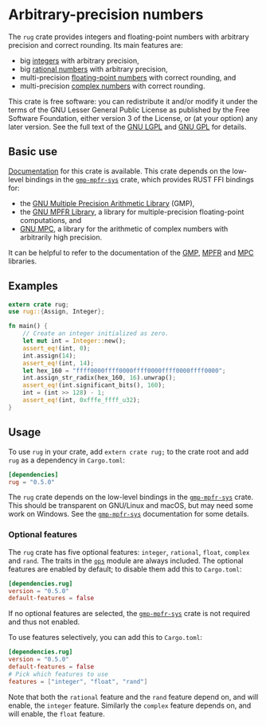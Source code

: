 # Arbitrary-precision numbers

The `rug` crate provides integers and floating-point numbers with
arbitrary precision and correct rounding. Its main features are:

* big [integers][rug int] with arbitrary precision,
* big [rational numbers][rug rat] with arbitrary precision,
* multi-precision [floating-point numbers][rug flo] with correct
  rounding, and
* multi-precision [complex numbers][rug com] with correct rounding.

This crate is free software: you can redistribute it and/or modify it
under the terms of the GNU Lesser General Public License as published
by the Free Software Foundation, either version 3 of the License, or
(at your option) any later version. See the full text of the
[GNU LGPL][lgpl] and [GNU GPL][gpl] for details.

## Basic use

[Documentation][rug] for this crate is available. This crate depends
on the low-level bindings in the [`gmp-mpfr-sys`][sys] crate, which
provides RUST FFI bindings for:

* the [GNU Multiple Precision Arithmetic Library][gmp] (GMP),
* the [GNU MPFR Library][mpfr], a library for multiple-precision
  floating-point computations, and
* [GNU MPC][mpc], a library for the arithmetic of complex numbers with
  arbitrarily high precision.

It can be helpful to refer to the documentation of the [GMP][gmp doc],
[MPFR][mpfr doc] and [MPC][mpc doc] libraries.

## Examples

```rust
extern crate rug;
use rug::{Assign, Integer};

fn main() {
    // Create an integer initialized as zero.
    let mut int = Integer::new();
    assert_eq!(int, 0);
    int.assign(14);
    assert_eq!(int, 14);
    let hex_160 = "ffff0000ffff0000ffff0000ffff0000ffff0000";
    int.assign_str_radix(hex_160, 16).unwrap();
    assert_eq!(int.significant_bits(), 160);
    int = (int >> 128) - 1;
    assert_eq!(int, 0xfffe_ffff_u32);
}
```

## Usage

To use `rug` in your crate, add `extern crate rug;` to the crate root
and add `rug` as a dependency in `Cargo.toml`:

```toml
[dependencies]
rug = "0.5.0"
```

The `rug` crate depends on the low-level bindings in the
[`gmp-mpfr-sys`][sys] crate. This should be transparent on GNU/Linux
and macOS, but may need some work on Windows. See the
[`gmp-mpfr-sys`][sys] documentation for some details.

### Optional features

The `rug` crate has five optional features: `integer`, `rational`,
`float`, `complex` and `rand`. The traits in the [`ops`][rug ops]
module are always included. The optional features are enabled by
default; to disable them add this to `Cargo.toml`:

```toml
[dependencies.rug]
version = "0.5.0"
default-features = false
```

If no optional features are selected, the [`gmp-mpfr-sys`][sys] crate
is not required and thus not enabled.

To use features selectively, you can add this to `Cargo.toml`:

```toml
[dependencies.rug]
version = "0.5.0"
default-features = false
# Pick which features to use
features = ["integer", "float", "rand"]
```

Note that both the `rational` feature and the `rand` feature depend
on, and will enable, the `integer` feature. Similarly the `complex`
feature depends on, and will enable, the `float` feature.

[gmp doc]:  https://tspiteri.gitlab.io/gmp-mpfr-sys/gmp/index.html
[gmp]:      https://gmplib.org/
[gpl]:      https://www.gnu.org/licenses/gpl-3.0.html
[lgpl]:     https://www.gnu.org/licenses/lgpl-3.0.en.html
[mpc doc]:  https://tspiteri.gitlab.io/gmp-mpfr-sys/mpc/index.html
[mpc]:      http://www.multiprecision.org/
[mpfr doc]: https://tspiteri.gitlab.io/gmp-mpfr-sys/mpfr/index.html
[mpfr]:     http://www.mpfr.org/
[rug com]:  https://docs.rs/rug/*/rug/struct.Complex.html
[rug flo]:  https://docs.rs/rug/*/rug/struct.Float.html
[rug int]:  https://docs.rs/rug/*/rug/struct.Integer.html
[rug ops]:  https://docs.rs/rug/*/rug/ops/index.html
[rug rat]:  https://docs.rs/rug/*/rug/struct.Rational.html
[rug]:      https://docs.rs/rug/
[sys]:      https://docs.rs/gmp-mpfr-sys/~1.0.6/

